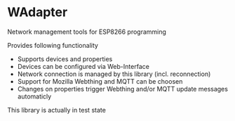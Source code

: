 # WAdapter

Network management tools for ESP8266 programming

Provides following functionality

* Supports devices and properties
* Devices can be configured via Web-Interface
* Network connection is managed by this library (incl. reconnection)
* Support for Mozilla Webthing and MQTT can be choosen
* Changes on properties trigger Webthing and/or MQTT update messages automaticly

This library is actually in test state
